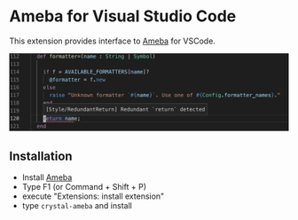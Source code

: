 # Ameba for Visual Studio Code

This extension provides interface to [Ameba](https://github.com/crystal-ameba/ameba) for VSCode.

![](https://github.com/crystal-ameba/vscode-crystal-ameba/blob/master/assets/demo.png?raw=true)

## Installation

* Install [Ameba](https://github.com/crystal-ameba/ameba#installation)
* Type F1 (or Command + Shift + P)
* execute "Extensions: install extension"
* type `crystal-ameba` and install
